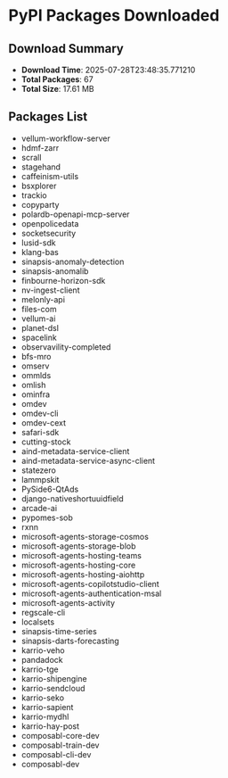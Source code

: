 # PyPI Packages Downloaded

## Download Summary
- **Download Time**: 2025-07-28T23:48:35.771210
- **Total Packages**: 67
- **Total Size**: 17.61 MB

## Packages List
- vellum-workflow-server
- hdmf-zarr
- scrall
- stagehand
- caffeinism-utils
- bsxplorer
- trackio
- copyparty
- polardb-openapi-mcp-server
- openpolicedata
- socketsecurity
- lusid-sdk
- klang-bas
- sinapsis-anomaly-detection
- sinapsis-anomalib
- finbourne-horizon-sdk
- nv-ingest-client
- melonly-api
- files-com
- vellum-ai
- planet-dsl
- spacelink
- observavility-completed
- bfs-mro
- omserv
- ommlds
- omlish
- ominfra
- omdev
- omdev-cli
- omdev-cext
- safari-sdk
- cutting-stock
- aind-metadata-service-client
- aind-metadata-service-async-client
- statezero
- lammpskit
- PySide6-QtAds
- django-nativeshortuuidfield
- arcade-ai
- pypomes-sob
- rxnn
- microsoft-agents-storage-cosmos
- microsoft-agents-storage-blob
- microsoft-agents-hosting-teams
- microsoft-agents-hosting-core
- microsoft-agents-hosting-aiohttp
- microsoft-agents-copilotstudio-client
- microsoft-agents-authentication-msal
- microsoft-agents-activity
- regscale-cli
- localsets
- sinapsis-time-series
- sinapsis-darts-forecasting
- karrio-veho
- pandadock
- karrio-tge
- karrio-shipengine
- karrio-sendcloud
- karrio-seko
- karrio-sapient
- karrio-mydhl
- karrio-hay-post
- composabl-core-dev
- composabl-train-dev
- composabl-cli-dev
- composabl-dev
